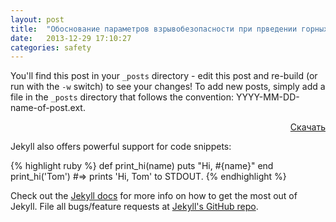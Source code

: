 ```yaml
---
layout: post
title:  "Обоснование параметров взрывобезопасности при прведении горных выработок в условиях какой-то хрени"
date:   2013-12-29 17:10:27
categories: safety
---
```


You'll find this post in your `_posts` directory - edit this post and re-build (or run with the `-w` switch) to see your changes!
To add new posts, simply add a file in the `_posts` directory that follows the convention: YYYY-MM-DD-name-of-post.ext.
<p align="right">
<a href="/articles/mydoc.pdf">Скачать</a>
</p>

<!--more-->

Jekyll also offers powerful support for code snippets:

{% highlight ruby %}
def print_hi(name)
  puts "Hi, #{name}"
end
print_hi('Tom')
#=> prints 'Hi, Tom' to STDOUT.
{% endhighlight %}

Check out the [Jekyll docs][jekyll] for more info on how to get the most out of Jekyll. File all bugs/feature requests at [Jekyll's GitHub repo][jekyll-gh].

[jekyll-gh]: https://github.com/mojombo/jekyll
[jekyll]:    http://jekyllrb.com
